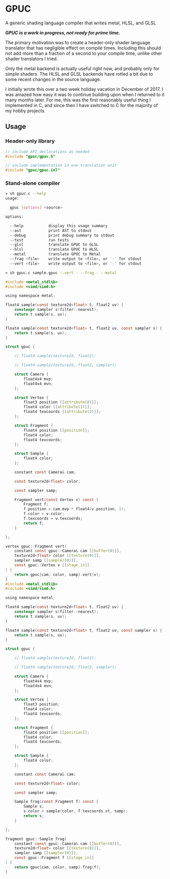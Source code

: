 # GPUC

A generic shading language compiler that writes metal, HLSL, and GLSL

***GPUC is a work in progress, not ready for prime time.***

The primary motivation was to create a header-only shader language translator that has negligible effect on compile times.  Including this should not add more than a fraction of a second to your compile time, unlike other shader translators I tried.

Only the metal backend is actually useful right now, and probably only for simple shaders.  The HLSL and GLSL backends have rotted a bit due to some recent changes in the source language.

I initially wrote this over a two week holiday vacation in December of 2017.  I was amazed how easy it was to continue building upon when I returned to it many months later.  For me, this was the first reasonably useful thing I implemented in C, and since then I have switched to C for the majority of my hobby projects.

## Usage

### Header-only library

```c
// include API declarations as needed
#include "gpuc/gpuc.h"
```

```c
// include implementation in one translation unit
#include "gpuc/gpuc.inl"
```

### Stand-alone compiler

```sh
» sh gpuc.c --help
usage:

  gpuc [options] <source>

options:

  --help           display this usage summary
  --ast            print AST to stdout
  --debug          print debug summary to stdout
  --test           run tests
  --glsl           translate GPUC to GLSL
  --hlsl           translate GPUC to HLSL
  --metal          translate GPUC to Metal
  --frag <file>    write output to <file>, or '-' for stdout
  --vert <file>    write output to <file>, or '-' for stdout
```

```sh
» sh gpuc.c sample.gpuc --vert - --frag - --metal
```
```c
#include <metal_stdlib>
#include <simd/simd.h>

using namespace metal;

float4 sample(const texture2d<float> t, float2 uv) {
    constexpr sampler s(filter::nearest);
    return t.sample(s, uv);
}

float4 sample(const texture2d<float> t, float2 uv, const sampler s) {
    return t.sample(s, uv);
}

struct gpuc {

    // float4 sample(texture2d, float2);

    // float4 sample(texture2d, float2, sampler);

    struct Camera {
        float4x4 mvp;
        float4x4 mvn;
    };

    struct Vertex {
        float3 position [[attribute(0)]];
        float4 color [[attribute(1)]];
        float4 texcoords [[attribute(2)]];
    };

    struct Fragment {
        float4 position [[position]];
        float4 color;
        float4 texcoords;
    };

    struct Sample {
        float4 color;
    };

    constant const Camera& cam;

    const texture2d<float> color;

    const sampler samp;

    Fragment vert(const Vertex v) const {
        Fragment f;
        f.position = cam.mvp * float4(v.position, 1);
        f.color = v.color;
        f.texcoords = v.texcoords;
        return f;
    }

};

vertex gpuc::Fragment vert(
    constant const gpuc::Camera& cam [[buffer(0)]],
    texture2d<float> color [[texture(0)]],
    sampler samp [[sampler(0)]],
    const gpuc::Vertex v [[stage_in]]
) {
    return gpuc{cam, color, samp}.vert(v);
}
#include <metal_stdlib>
#include <simd/simd.h>

using namespace metal;

float4 sample(const texture2d<float> t, float2 uv) {
    constexpr sampler s(filter::nearest);
    return t.sample(s, uv);
}

float4 sample(const texture2d<float> t, float2 uv, const sampler s) {
    return t.sample(s, uv);
}

struct gpuc {

    // float4 sample(texture2d, float2);

    // float4 sample(texture2d, float2, sampler);

    struct Camera {
        float4x4 mvp;
        float4x4 mvn;
    };

    struct Vertex {
        float3 position;
        float4 color;
        float4 texcoords;
    };

    struct Fragment {
        float4 position [[position]];
        float4 color;
        float4 texcoords;
    };

    struct Sample {
        float4 color;
    };

    constant const Camera& cam;

    const texture2d<float> color;

    const sampler samp;

    Sample frag(const Fragment f) const {
        Sample s;
        s.color = sample(color, f.texcoords.st, samp);
        return s;
    }

};

fragment gpuc::Sample frag(
    constant const gpuc::Camera& cam [[buffer(0)]],
    texture2d<float> color [[texture(0)]],
    sampler samp [[sampler(0)]],
    const gpuc::Fragment f [[stage_in]]
) {
    return gpuc{cam, color, samp}.frag(f);
}
```